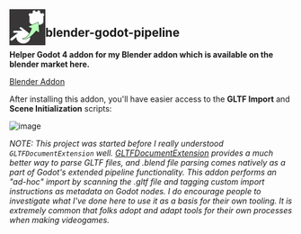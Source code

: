 <img src="addons/blender_godot_pipeline/icon.png" width="64" align="left" />

## blender-godot-pipeline

**Helper Godot 4 addon for my Blender addon which is available on the blender market here.**

[Blender Addon](https://blendermarket.com/products/blender-godot-pipeline-addon)

After installing this addon, you'll have easier access to the **GLTF Import** and **Scene Initialization** scripts:

![image](https://github.com/bikemurt/blender-godot-pipeline/assets/23486102/1c952d7f-ba63-4a6f-9a37-70e27d499e91)

_NOTE: This project was started before I really understood `GLTFDocumentExtension` well. [GLTFDocumentExtension](https://docs.godotengine.org/en/stable/classes/class_gltfdocumentextension.html) provides a much better way to parse GLTF files, and .blend file parsing comes natively as a part of Godot's extended pipeline functionality. This addon performs an "ad-hoc" import by scanning the .gltf file and tagging custom import instructions as metadata on Godot nodes. I do encourage people to investigate what I've done here to use it as a basis for their own tooling. It is extremely common that folks adopt and adapt tools for their own processes when making videogames._
